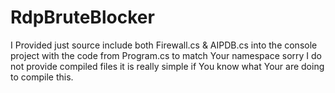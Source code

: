 # RdpBruteBlocker

I  Provided just source include both Firewall.cs & AIPDB.cs into the console project with the code from Program.cs to match Your namespace sorry
I do not provide compiled files it is really simple if You know what Your are doing to compile this.

